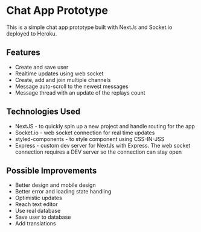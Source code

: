 # Chat App Prototype

This is a simple chat app prototype built with NextJs and Socket.io deployed to Heroku.

## Features

- Create and save user
- Realtime updates using web socket
- Create, add and join multiple channels
- Message auto-scroll to the newest messages
- Message thread with an update of the replays count

## Technologies Used

- NextJS - to quickly spin up a new project and handle routing for the app
- Socket.io - web socket connection for real time updates
- styled-components - to style component using CSS-IN-JSS
- Express - custom dev server for NextJs with Express. The web socket connection requires a DEV server so the connection can stay open

## Possible Improvements

- Better design and mobile design
- Better error and loading state handling
- Optimistic updates
- Reach text editor
- Use real database
- Save user to database
- Add translations
